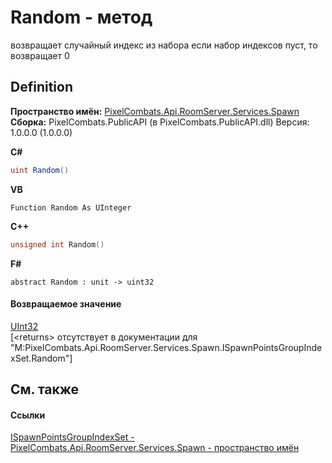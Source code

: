 # Random - метод


возвращает случайный индекс из набора 
если набор индексов пуст, то возвращает 0




## Definition
**Пространство имён:** <a href="0971793b-47eb-58b2-d7a8-6c570042d7d9">PixelCombats.Api.RoomServer.Services.Spawn</a>  
**Сборка:** PixelCombats.PublicAPI (в PixelCombats.PublicAPI.dll) Версия: 1.0.0.0 (1.0.0.0)

**C#**
``` C#
uint Random()
```
**VB**
``` VB
Function Random As UInteger
```
**C++**
``` C++
unsigned int Random()
```
**F#**
``` F#
abstract Random : unit -> uint32 
```



#### Возвращаемое значение
<a href="https://learn.microsoft.com/dotnet/api/system.uint32" target="_blank" rel="noopener noreferrer">UInt32</a>  
\[&lt;returns&gt; отсутствует в документации для "M:PixelCombats.Api.RoomServer.Services.Spawn.ISpawnPointsGroupIndexSet.Random"\]

## См. также


#### Ссылки
<a href="b9421983-842d-9c77-6abb-2326b8e7f4fb">ISpawnPointsGroupIndexSet - </a>  
<a href="0971793b-47eb-58b2-d7a8-6c570042d7d9">PixelCombats.Api.RoomServer.Services.Spawn - пространство имён</a>  
